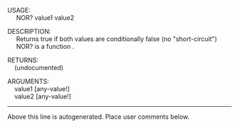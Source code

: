 USAGE:  
&nbsp;&nbsp;&nbsp;&nbsp;&nbsp;NOR?&nbsp;value1&nbsp;value2&nbsp;  
  
DESCRIPTION:  
&nbsp;&nbsp;&nbsp;&nbsp;&nbsp;Returns&nbsp;true&nbsp;if&nbsp;both&nbsp;values&nbsp;are&nbsp;conditionally&nbsp;false&nbsp;(no&nbsp;"short-circuit")  
&nbsp;&nbsp;&nbsp;&nbsp;&nbsp;NOR?&nbsp;is&nbsp;a&nbsp;function&nbsp;.  
  
RETURNS:  
&nbsp;&nbsp;&nbsp;&nbsp;(undocumented)  
  
ARGUMENTS:  
&nbsp;&nbsp;&nbsp;&nbsp;value1&nbsp;[any-value!]  
&nbsp;&nbsp;&nbsp;&nbsp;value2&nbsp;[any-value!]  
___
Above this line is autogenerated. Place user comments below.